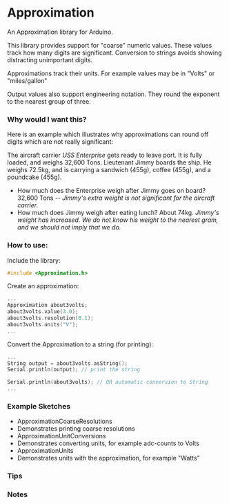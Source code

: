 # Approximation
An Approximation library for Arduino.

This library provides support for "coarse" numeric values.  These values track how many digits are significant.  Conversion to strings avoids showing distracting unimportant digits.

Approximations track their units.  For example values may be in "Volts" or "miles/gallon"

Output values also support engineering notation. They round the exponent to the nearest group of three.

### Why would I want this? 
Here is an example which illustrates why approximations can round off digits which are not really significant:

The aircraft carrier _USS Enterprise_ gets ready to leave port.  It is fully loaded, and weighs 32,600 Tons. Lieutenant Jimmy boards the ship.  He weighs 72.5kg, and is carrying a sandwich (455g), coffee (455g), and a poundcake (455g).

- How much does the Enterprise weigh after Jimmy goes on board? 32,600 Tons -- _Jimmy's extra weight is not significant for the aircraft carrier._
- How much does Jimmy weigh after eating lunch? About 74kg.  _Jimmy's weight has increased. We do not know his weight to the nearest gram, and we should not imply that we do._

### How to use:
Include the library:
```cpp
#include <Approximation.h>
```

Create an approximation:
```cpp
...
Approximation about3volts;
about3volts.value(3.0);
about3volts.resolution(0.1);
about3volts.units("V");
...
```
Convert the Approximation to a string (for printing):
```cpp
...
String output = about3volts.asString();
Serial.println(output); // print the string

Serial.println(about3volts); // OR automatic conversion to String
...
```

### Example Sketches

- ApproximationCoarseResolutions
 - Demonstrates printing coarse resolutions
- ApproximationUnitConversions
 - Demonstrates converting units, for example adc-counts to Volts
- ApproximationUnits
 - Demonstrates units with the approximation, for example "Watts"

### Tips

### Notes

